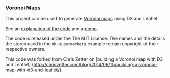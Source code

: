 ### Voronoi Maps

This project can be used to generate [Voronoi maps](http://chriszetter.com/blog/2014/06/14/visualising-supermarkets-with-a-voronoi-diagram/) using D3 and Leaflet.

See an [explanation of the code](http://chriszetter.com/blog/2014/06/15/building-a-voronoi-map-with-d3-and-leaflet/) and a [demo](http://chriszetter.com/voronoi-map/examples/uk-supermarkets/).

The code is released under the The MIT License. The names and the details the stores used in the `uk-supermarkets` example remain copyright of their respective owners.

This code was forked from Chris Zetter on [building a Voronoi map with D3 and Leaflet] (http://chriszetter.com/blog/2014/06/15/building-a-voronoi-map-with-d3-and-leaflet/).
